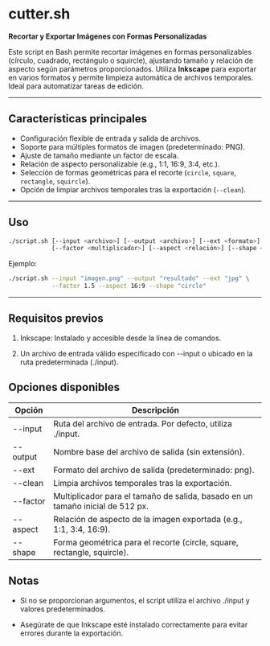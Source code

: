 # cutter.sh

**Recortar y Exportar Imágenes con Formas Personalizadas**

Este script en Bash permite recortar imágenes en formas personalizables (círculo, cuadrado, rectángulo o squircle), ajustando tamaño y relación de aspecto según parámetros proporcionados. Utiliza **Inkscape** para exportar en varios formatos y permite limpieza automática de archivos temporales. Ideal para automatizar tareas de edición.

---

## Características principales

- Configuración flexible de entrada y salida de archivos.
- Soporte para múltiples formatos de imagen (predeterminado: PNG).
- Ajuste de tamaño mediante un factor de escala.
- Relación de aspecto personalizable (e.g., 1:1, 16:9, 3:4, etc.).
- Selección de formas geométricas para el recorte (`circle`, `square`, `rectangle`, `squircle`).
- Opción de limpiar archivos temporales tras la exportación (`--clean`).

---

## Uso

```bash
./script.sh [--input <archivo>] [--output <archivo>] [--ext <formato>] [--clean] \
            [--factor <multiplicador>] [--aspect <relación>] [--shape <forma>]
```

Ejemplo:

```bash
./script.sh --input "imagen.png" --output "resultado" --ext "jpg" \
            --factor 1.5 --aspect 16:9 --shape "circle"
```

---

## Requisitos previos

1. Inkscape: Instalado y accesible desde la línea de comandos.

2. Un archivo de entrada válido especificado con --input o ubicado en la ruta predeterminada (./input).

## Opciones disponibles

| Opción   | Descripción                                                                    |
| -------- | ------------------------------------------------------------------------------ |
| --input  | Ruta del archivo de entrada. Por defecto, utiliza ./input.                     |
| --output | Nombre base del archivo de salida (sin extensión).                             |
| --ext    | Formato del archivo de salida (predeterminado: png).                           |
| --clean  | Limpia archivos temporales tras la exportación.                                |
| --factor | Multiplicador para el tamaño de salida, basado en un tamaño inicial de 512 px. |
| --aspect | Relación de aspecto de la imagen exportada (e.g., 1:1, 3:4, 16:9).             |
| --shape  | Forma geométrica para el recorte (circle, square, rectangle, squircle).        |

## Notas

- Si no se proporcionan argumentos, el script utiliza el archivo ./input y valores predeterminados.

- Asegúrate de que Inkscape esté instalado correctamente para evitar errores durante la exportación.

